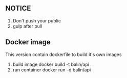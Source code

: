 ## NOTICE
1. Don't push your public
2. gulp after pull

## Docker image
This version contain dockerfile to build it's own images


1. build image 
	docker build -t balin/api .
2. run container 
	docker run -d balin/api 